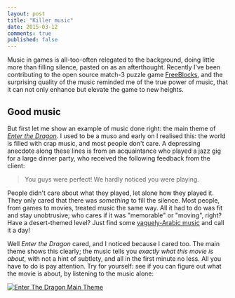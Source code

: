 ```yaml
---
layout: post
title: "Killer music"
date: 2015-03-12
comments: true
published: false
---
```


Music in games is all-too-often relegated to the background, doing little more than filling silence, pasted on as an afterthought. Recently I've been contributing to the open source match-3 puzzle game [FreeBlocks](https://github.com/dorkster/freeblocks), and the surprising quality of the music reminded me of the true power of music, that it can not only enhance but elevate the game to new heights.

## Good music

But first let me show an example of music done right: the main theme of [_Enter the Dragon_](https://en.wikipedia.org/wiki/Enter_the_Dragon). I used to be a muso and early on I realised this: the world is filled with crap music, and most people don't care. A depressing anecdote along these lines is from an acquaintance who played a jazz gig for a large dinner party, who received the following feedback from the client:

> You guys were perfect! We hardly noticed you were playing.

People didn't care about what they played, let alone how they played it. They only cared that there was _something_ to fill the silence. Most people, from games to movies, treated music the same way. All it had to do was fit and stay unobtrusive; who cares if it was "memorable" or "moving", right? Have a desert-themed level? Just find some [vaguely-Arabic music](http://tvtropes.org/pmwiki/pmwiki.php/Main/ShiftingSandLand) and call it a day!

Well _Enter the Dragon_ cared, and I noticed because I cared too. The main theme shows this clearly; the music tells you _exactly what this movie is about_, with not a hint of subtlety, and all in the first minute no less. All you have to do is pay attention. Try for yourself: see if you can figure out what the movie is about, by listening to the music alone:

[![Enter The Dragon Main Theme](http://img.youtube.com/vi/c1KNZNGT5_w/0.jpg)](http://www.youtube.com/watch?v=c1KNZNGT5_w)
